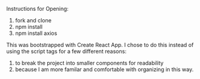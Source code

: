 Instructions for Opening:

1. fork and clone
2. npm install
3. npm install axios


This was bootstrapped with Create React App. I chose to do this instead of using the script tags for a few different reasons:

1. to break the project into smaller components for readability
2. because I am more familar and comfortable with organizing in this way. 
